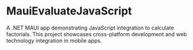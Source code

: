 # MauiEvaluateJavaScript
A .NET MAUI app demonstrating JavaScript integration to calculate factorials. This project showcases cross-platform development and web technology integration in mobile apps.
